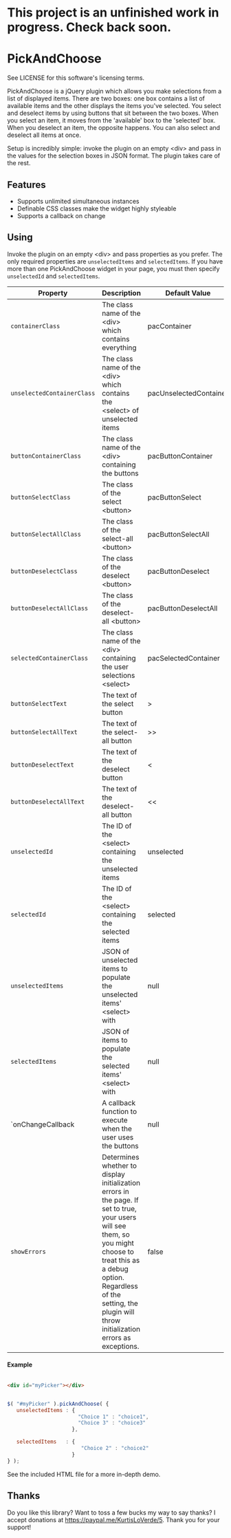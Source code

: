 # This project is an unfinished work in progress.  Check back soon.


PickAndChoose
=============

See LICENSE for this software's licensing terms.

PickAndChoose is a jQuery plugin which allows you make selections from a list of displayed items.  There are two boxes:  one box contains a list of available items and the other displays the items you've selected.  You select and deselect items by using buttons that sit between the two boxes.  When you select an item, it moves from the 'available' box to the 'selected' box.  When you deselect an item, the opposite happens.  You can also select and deselect all items at once.

Setup is incredibly simple:  invoke the plugin on an empty &lt;div&gt; and pass in the values for the selection boxes in JSON format.  The plugin takes care of the rest.


## Features

* Supports unlimited simultaneous instances
* Definable CSS classes make the widget highly styleable
* Supports a callback on change


## Using

Invoke the plugin on an empty &lt;div&gt; and pass properties as you prefer.  The only required properties are `unselectedItems` and `selectedItems`.  If you have more than one PickAndChoose widget in your page, you must then specify `unselectedId` and `selectedItems`.

| Property | Description | Default Value |
| ----------------- | --------------------------------------------------------------------------------------------------------------------------- |---------------|
| `containerClass` | The class name of the &lt;div&gt; which contains everything | pacContainer |
| `unselectedContainerClass` | The class name of the &lt;div&gt; which contains the &lt;select&gt; of unselected items | pacUnselectedContainer |
| `buttonContainerClass` | The class name of the &lt;div&gt; containing the buttons | pacButtonContainer |
| `buttonSelectClass` | The class of the select &lt;button&gt; | pacButtonSelect |
| `buttonSelectAllClass` | The class of the select-all &lt;button&gt; | pacButtonSelectAll |
| `buttonDeselectClass` | The class of the deselect &lt;button&gt; | pacButtonDeselect |
| `buttonDeselectAllClass` | The class of the deselect-all &lt;button&gt; | pacButtonDeselectAll |
| `selectedContainerClass` | The class name of the &lt;div&gt; containing the user selections &lt;select&gt; | pacSelectedContainer |
| `buttonSelectText` | The text of the select button | &gt; |
| `buttonSelectAllText` | The text of the select-all button | &gt;&gt; |
| `buttonDeselectText` | The text of the deselect button |  &lt; |
| `buttonDeselectAllText` | The text of the deselect-all button | &lt;&lt; |
| `unselectedId` | The ID of the &lt;select&gt; containing the unselected items | unselected |
| `selectedId` | The ID of the &lt;select&gt; containing the selected items | selected |
| `unselectedItems` | JSON of unselected items to populate the unselected items' &lt;select&gt; with | null |
| `selectedItems` | JSON of items to populate the selected items' &lt;select&gt; with | null |
| `onChangeCallback | A callback function to execute when the user uses the buttons | null |
| `showErrors` | Determines whether to display initialization errors in the page.  If set to true, your users will see them, so you might choose to treat this as a debug option.  Regardless of the setting, the plugin will throw initialization errors as exceptions. | false |


#### Example

```html

<div id="myPicker"></div>

```

```javascript

$( "#myPicker" ).pickAndChoose( {
   unselectedItems : {
                       "Choice 1" : "choice1",
                       "Choice 3" : "choice3"
                     },

   selectedItems   : {
                        "Choice 2" : "choice2"
                     }
} );

```

See the included HTML file for a more in-depth demo.


## Thanks

Do you like this library?  Want to toss a few bucks my way to say thanks?  I accept donations at https://paypal.me/KurtisLoVerde/5.  Thank you for your support!
